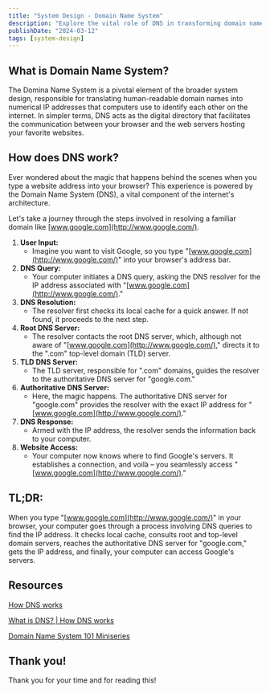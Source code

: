 ```yaml
---
title: "System Design - Domain Name System"
description: "Explore the vital role of DNS in transforming domain names into IP addresses. Learn the process from typing to accessing websites on the internet"
publishDate: "2024-03-12"
tags: [system-design]
---
```


## What is Domain Name System?

The Domina Name System is a pivotal element of the broader system design, responsible for translating human-readable domain names into numerical IP addresses that computers use to identify each other on the internet. In simpler terms, DNS acts as the digital directory that facilitates the communication between your browser and the web servers hosting your favorite websites.

## How does DNS work?

Ever wondered about the magic that happens behind the scenes when you type a website address into your browser? This experience is powered by the Domain Name System (DNS), a vital component of the internet's architecture. 

Let's take a journey through the steps involved in resolving a familiar domain like [www.google.com](http://www.google.com/).

1. **User Input:**
    - Imagine you want to visit Google, so you type "[www.google.com](http://www.google.com/)" into your browser's address bar.
2. **DNS Query:**
    - Your computer initiates a DNS query, asking the DNS resolver for the IP address associated with "[www.google.com](http://www.google.com/)."
3. **DNS Resolution:**
    - The resolver first checks its local cache for a quick answer. If not found, it proceeds to the next step.
4. **Root DNS Server:**
    - The resolver contacts the root DNS server, which, although not aware of "[www.google.com](http://www.google.com/)," directs it to the ".com" top-level domain (TLD) server.
5. **TLD DNS Server:**
    - The TLD server, responsible for ".com" domains, guides the resolver to the authoritative DNS server for "google.com."
6. **Authoritative DNS Server:**
    - Here, the magic happens. The authoritative DNS server for "google.com" provides the resolver with the exact IP address for "[www.google.com](http://www.google.com/)."
7. **DNS Response:**
    - Armed with the IP address, the resolver sends the information back to your computer.
8. **Website Access:**
    - Your computer now knows where to find Google's servers. It establishes a connection, and voilà – you seamlessly access "[www.google.com](http://www.google.com/)."

## **TL;DR:**

When you type "[www.google.com](http://www.google.com/)" in your browser, your computer goes through a process involving DNS queries to find the IP address. It checks local cache, consults root and top-level domain servers, reaches the authoritative DNS server for "google.com," gets the IP address, and finally, your computer can access Google's servers.

## Resources

[How DNS works](https://howdns.works/)

[What is DNS? | How DNS works](https://www.cloudflare.com/en-gb/learning/dns/what-is-dns/)

[Domain Name System 101 Miniseries](https://www.youtube.com/watch?v=zEmUuNFBgN8&list=PLTk5ZYSbd9MhMmOiPhfRJNW7bhxHo4q-K)

## Thank you!

Thank you for your time and for reading this!